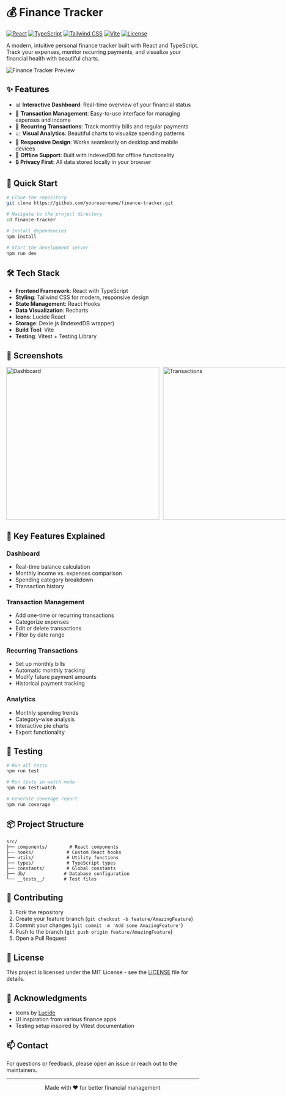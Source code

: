 # 💰 Finance Tracker

[![React](https://img.shields.io/badge/React-18.3-61dafb.svg?style=flat&logo=react)](https://reactjs.org/)
[![TypeScript](https://img.shields.io/badge/TypeScript-5.2-3178c6.svg?style=flat&logo=typescript)](https://www.typescriptlang.org/)
[![Tailwind CSS](https://img.shields.io/badge/Tailwind-3.4-38bdf8.svg?style=flat&logo=tailwind-css)](https://tailwindcss.com/)
[![Vite](https://img.shields.io/badge/Vite-5.1-646cff.svg?style=flat&logo=vite)](https://vitejs.dev/)
[![License](https://img.shields.io/badge/License-MIT-green.svg)](LICENSE)

A modern, intuitive personal finance tracker built with React and TypeScript. Track your expenses, monitor recurring payments, and visualize your financial health with beautiful charts.

![Finance Tracker Preview](https://images.unsplash.com/photo-1554224155-6726b3ff858f?q=80&w=1200&auto=format&fit=crop)

## ✨ Features

- 📊 **Interactive Dashboard**: Real-time overview of your financial status
- 💸 **Transaction Management**: Easy-to-use interface for managing expenses and income
- 🔄 **Recurring Transactions**: Track monthly bills and regular payments
- 📈 **Visual Analytics**: Beautiful charts to visualize spending patterns
- 📱 **Responsive Design**: Works seamlessly on desktop and mobile devices
- 🌙 **Offline Support**: Built with IndexedDB for offline functionality
- 🔒 **Privacy First**: All data stored locally in your browser

## 🚀 Quick Start

```bash
# Clone the repository
git clone https://github.com/yourusername/finance-tracker.git

# Navigate to the project directory
cd finance-tracker

# Install dependencies
npm install

# Start the development server
npm run dev
```

## 🛠️ Tech Stack

- **Frontend Framework**: React with TypeScript
- **Styling**: Tailwind CSS for modern, responsive design
- **State Management**: React Hooks
- **Data Visualization**: Recharts
- **Icons**: Lucide React
- **Storage**: Dexie.js (IndexedDB wrapper)
- **Build Tool**: Vite
- **Testing**: Vitest + Testing Library

## 📱 Screenshots

<div style="display: flex; gap: 10px; margin-bottom: 20px;">
  <img src="https://images.unsplash.com/photo-1579621970588-a35d0e7ab9b6?q=80&w=600&auto=format&fit=crop" alt="Dashboard" width="400"/>
  <img src="https://images.unsplash.com/photo-1554224154-26032ffc0d07?q=80&w=600&auto=format&fit=crop" alt="Transactions" width="400"/>
</div>

## 🌟 Key Features Explained

### Dashboard
- Real-time balance calculation
- Monthly income vs. expenses comparison
- Spending category breakdown
- Transaction history

### Transaction Management
- Add one-time or recurring transactions
- Categorize expenses
- Edit or delete transactions
- Filter by date range

### Recurring Transactions
- Set up monthly bills
- Automatic monthly tracking
- Modify future payment amounts
- Historical payment tracking

### Analytics
- Monthly spending trends
- Category-wise analysis
- Interactive pie charts
- Export functionality

## 🧪 Testing

```bash
# Run all tests
npm run test

# Run tests in watch mode
npm run test:watch

# Generate coverage report
npm run coverage
```

## 📦 Project Structure

```
src/
├── components/        # React components
├── hooks/            # Custom React hooks
├── utils/            # Utility functions
├── types/            # TypeScript types
├── constants/        # Global constants
├── db/              # Database configuration
└── __tests__/       # Test files
```

## 🤝 Contributing

1. Fork the repository
2. Create your feature branch (`git checkout -b feature/AmazingFeature`)
3. Commit your changes (`git commit -m 'Add some AmazingFeature'`)
4. Push to the branch (`git push origin feature/AmazingFeature`)
5. Open a Pull Request

## 📄 License

This project is licensed under the MIT License - see the [LICENSE](LICENSE) file for details.

## 🙏 Acknowledgments

- Icons by [Lucide](https://lucide.dev)
- UI inspiration from various finance apps
- Testing setup inspired by Vitest documentation

## 📫 Contact

For questions or feedback, please open an issue or reach out to the maintainers.

---

<p align="center">Made with ❤️ for better financial management</p>